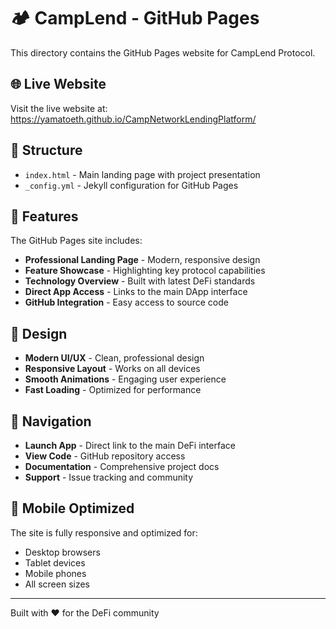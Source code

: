 # 🏕️ CampLend - GitHub Pages

This directory contains the GitHub Pages website for CampLend Protocol.

## 🌐 Live Website

Visit the live website at: https://yamatoeth.github.io/CampNetworkLendingPlatform/

## 📁 Structure

- `index.html` - Main landing page with project presentation
- `_config.yml` - Jekyll configuration for GitHub Pages

## 🚀 Features

The GitHub Pages site includes:

- **Professional Landing Page** - Modern, responsive design
- **Feature Showcase** - Highlighting key protocol capabilities
- **Technology Overview** - Built with latest DeFi standards
- **Direct App Access** - Links to the main DApp interface
- **GitHub Integration** - Easy access to source code

## 🎨 Design

- **Modern UI/UX** - Clean, professional design
- **Responsive Layout** - Works on all devices
- **Smooth Animations** - Engaging user experience
- **Fast Loading** - Optimized for performance

## 🔗 Navigation

- **Launch App** - Direct link to the main DeFi interface
- **View Code** - GitHub repository access
- **Documentation** - Comprehensive project docs
- **Support** - Issue tracking and community

## 📱 Mobile Optimized

The site is fully responsive and optimized for:
- Desktop browsers
- Tablet devices  
- Mobile phones
- All screen sizes

---

Built with ❤️ for the DeFi community

